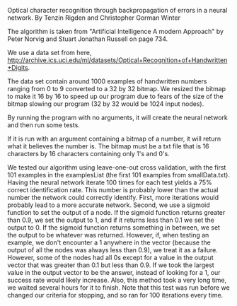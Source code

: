 Optical character recognition through backpropagation of errors in a neural network.
By Tenzin Rigden and Christopher Gorman Winter

The algorithm is taken from "Artificial Intelligence A modern Approach" by Peter Norvig and Stuart Jonathan Russell on page 734.

We use a data set from here, http://archive.ics.uci.edu/ml/datasets/Optical+Recognition+of+Handwritten+Digits.

The data set contain around 1000 examples of handwritten numbers ranging from 0 to 9 converted to a 32 by 32 bitmap. We resized the bitmap to make it 16 by 16 to speed up our program due to fears of the size of the bitmap slowing our program (32 by 32 would be 1024 input nodes).

By running the program with no arguments, it will create the neural network and then run some tests.

If it is run with an argument containing a bitmap of a number, it will return what it believes the number is. The bitmap must be a txt file that is 16 characters by 16 characters containing only 1's and 0's.


We tested our algorithm using leave-one-out cross validation, with the first 101 examples in the examplesList (the first 101 examples from smallData.txt). Having the neural network iterate 100 times for each test yields a 75% correct identification rate. This number is probably lower than the actual number the network could correctly identify. First, more iterations would probably lead to a more accurate network. Second, we use a sigmoid function to set the output of a node. If the sigmoid function returns greater than 0.9, we set the output to 1, and if it returns less than 0.1 we set the output to 0. If the sigmoid function returns something in between, we set the output to be whatever was returned. However, if, when testing an example, we don't encounter a 1 anywhere in the vector (because the output of all the nodes was always less than 0.9), we treat it as a failure. However, some of the nodes had all 0s except for a value in the output vector that was greater than 0.1 but less than 0.9. If we took the largest value in the output vector to be the answer, instead of looking for a 1, our success rate would likely increase. Also, this method took a very long time, we waited several hours for it to finish. Note that this test was run before we changed our criteria for stopping, and so ran for 100 iterations every time.

